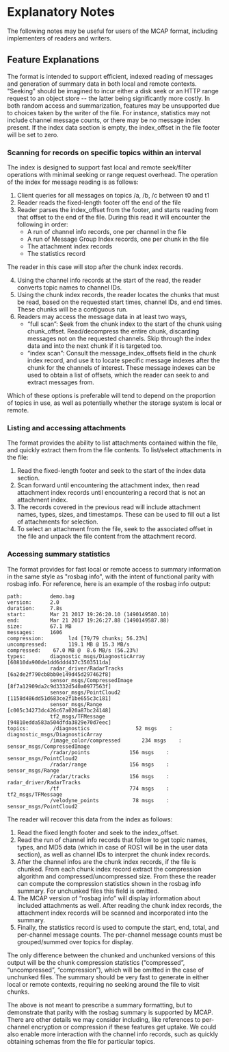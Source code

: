 # Explanatory Notes

The following notes may be useful for users of the MCAP format, including implementers of readers and writers.

## Feature Explanations

The format is intended to support efficient, indexed reading of messages and generation of summary data in both local and remote contexts. "Seeking" should be imagined to incur either a disk seek or an HTTP range request to an object store -- the latter being significantly more costly. In both random access and summarization, features may be unsupported due to choices taken by the writer of the file. For instance, statistics may not include channel message counts, or there may be no message index present. If the index data section is empty, the index_offset in the file footer will be set to zero.

### Scanning for records on specific topics within an interval

The index is designed to support fast local and remote seek/filter operations with minimal seeking or range request overhead. The operation of the index for message reading is as follows:

1. Client queries for all messages on topics /a, /b, /c between t0 and t1
2. Reader reads the fixed-length footer off the end of the file
3. Reader parses the index_offset from the footer, and starts reading from that offset to the end of the file. During this read it will encounter the following in order:
   - A run of channel info records, one per channel in the file
   - A run of Message Group Index records, one per chunk in the file
   - The attachment index records
   - The statistics record

The reader in this case will stop after the chunk index records.

4. Using the channel info records at the start of the read, the reader converts topic names to channel IDs.
5. Using the chunk index records, the reader locates the chunks that must be read, based on the requested start times, channel IDs, and end times. These chunks will be a contiguous run.
6. Readers may access the message data in at least two ways,
   - “full scan”: Seek from the chunk index to the start of the chunk using chunk_offset. Read/decompress the entire chunk, discarding messages not on the requested channels. Skip through the index data and into the next chunk if it is targeted too.
   - “index scan”: Consult the message_index_offsets field in the chunk index record, and use it to locate specific message indexes after the chunk for the channels of interest. These message indexes can be used to obtain a list of offsets, which the reader can seek to and extract messages from.

Which of these options is preferable will tend to depend on the proportion of topics in use, as well as potentially whether the storage system is local or remote.

### Listing and accessing attachments

The format provides the ability to list attachments contained within the file, and quickly extract them from the file contents. To list/select attachments in the file:

1. Read the fixed-length footer and seek to the start of the index data section.
2. Scan forward until encountering the attachment index, then read attachment index records until encountering a record that is not an attachment index.
3. The records covered in the previous read will include attachment names, types, sizes, and timestamps. These can be used to fill out a list of attachments for selection.
4. To select an attachment from the file, seek to the associated offset in the file and unpack the file content from the attachment record.

### Accessing summary statistics

The format provides for fast local or remote access to summary information in the same style as "rosbag info", with the intent of functional parity with rosbag info. For reference, here is an example of the rosbag info output:

```
path:         demo.bag
version:      2.0
duration:     7.8s
start:        Mar 21 2017 19:26:20.10 (1490149580.10)
end:          Mar 21 2017 19:26:27.88 (1490149587.88)
size:         67.1 MB
messages:     1606
compression:        lz4 [79/79 chunks; 56.23%]
uncompressed:       119.1 MB @ 15.3 MB/s
compressed:    67.0 MB @  8.6 MB/s (56.23%)
types:        diagnostic_msgs/DiagnosticArray [60810da900de1dd6ddd437c3503511da]
              radar_driver/RadarTracks        [6a2de2f790cb8bb0e149d45d297462f8]
              sensor_msgs/CompressedImage     [8f7a12909da2c9d3332d540a0977563f]
              sensor_msgs/PointCloud2         [1158d486dd51d683ce2f1be655c3c181]
              sensor_msgs/Range               [c005c34273dc426c67a020a87bc24148]
              tf2_msgs/TFMessage              [94810edda583a504dfda3829e70d7eec]
topics:        /diagnostics               52 msgs    : diagnostic_msgs/DiagnosticArray
              /image_color/compressed       234 msgs    : sensor_msgs/CompressedImage
              /radar/points             156 msgs    : sensor_msgs/PointCloud2
              /radar/range              156 msgs    : sensor_msgs/Range
              /radar/tracks             156 msgs    : radar_driver/RadarTracks
              /tf                       774 msgs    : tf2_msgs/TFMessage
              /velodyne_points           78 msgs    : sensor_msgs/PointCloud2
```

The reader will recover this data from the index as follows:

1. Read the fixed length footer and seek to the index_offset.
2. Read the run of channel info records that follow to get topic names, types, and MD5 data (which in case of ROS1 will be in the user data section), as well as channel IDs to interpret the chunk index records.
3. After the channel infos are the chunk index records, if the file is chunked. From each chunk index record extract the compression algorithm and compressed/uncompressed size. From these the reader can compute the compression statistics shown in the rosbag info summary. For unchunked files this field is omitted.
4. The MCAP version of “rosbag info” will display information about included attachments as well. After reading the chunk index records, the attachment index records will be scanned and incorporated into the summary.
5. Finally, the statistics record is used to compute the start, end, total, and per-channel message counts. The per-channel message counts must be grouped/summed over topics for display.

The only difference between the chunked and unchunked versions of this output will be the chunk compression statistics (“compressed”, “uncompressed”, “compression”), which will be omitted in the case of unchunked files. The summary should be very fast to generate in either local or remote contexts, requiring no seeking around the file to visit chunks.

The above is not meant to prescribe a summary formatting, but to demonstrate that parity with the rosbag summary is supported by MCAP. There are other details we may consider including, like references to per-channel encryption or compression if these features get uptake. We could also enable more interaction with the channel info records, such as quickly obtaining schemas from the file for particular topics.
